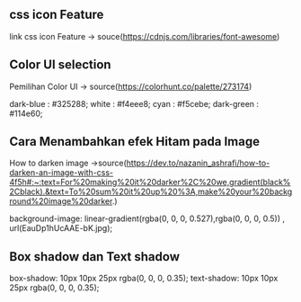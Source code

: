 ## css icon Feature

link css icon Feature -> souce(https://cdnjs.com/libraries/font-awesome)

<link rel="stylesheet" href="https://cdnjs.cloudflare.com/ajax/libs/font-awesome/5.15.3/css/all.min.css"/>

## Color UI selection

Pemilihan Color UI -> source(https://colorhunt.co/palette/273174)

dark-blue : #325288;
white : #f4eee8;
cyan : #f5cebe;
dark-green : #114e60;

## Cara Menambahkan efek Hitam pada Image

How to darken image ->source(https://dev.to/nazanin_ashrafi/how-to-darken-an-image-with-css-4f5h#:~:text=For%20making%20it%20darker%2C%20we,gradient(black%2Cblack).&text=To%20sum%20it%20up%20%3A,make%20your%20background%20image%20darker.)

background-image: linear-gradient(rgba(0, 0, 0, 0.527),rgba(0, 0, 0, 0.5)) , url(EauDp1hUcAAE-bK.jpg);

## Box shadow dan Text shadow

box-shadow: 10px 10px 25px rgba(0, 0, 0, 0.35);
text-shadow: 10px 10px 25px rgba(0, 0, 0, 0.35);
